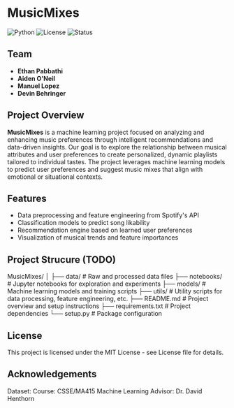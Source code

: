 # MusicMixes

![Python](https://img.shields.io/badge/Python-3.9%2B-blue)
![License](https://img.shields.io/badge/License-MIT-green)
![Status](https://img.shields.io/badge/Status-Active-brightgreen)

## Team
- **Ethan Pabbathi**
- **Aiden O'Neil**
- **Manuel Lopez**
- **Devin Behringer**

## Project Overview
**MusicMixes** is a machine learning project focused on analyzing and enhancing music preferences through intelligent recommendations and data-driven insights. Our goal is to explore the relationship between musical attributes and user preferences to create personalized, dynamic playlists tailored to individual tastes.
The project leverages machine learning models to predict user preferences and suggest music mixes that align with emotional or situational contexts.

## Features
- Data preprocessing and feature engineering from Spotify's API
- Classification models to predict song likability
- Recommendation engine based on learned user preferences
- Visualization of musical trends and feature importances

## Project Strucure (TODO)
MusicMixes/
│
├── data/               # Raw and processed data files
├── notebooks/          # Jupyter notebooks for exploration and experiments
├── models/             # Machine learning models and training scripts
├── utils/              # Utility scripts for data processing, feature engineering, etc.
├── README.md           # Project overview and setup instructions
├── requirements.txt    # Project dependencies
└── setup.py            # Package configuration

## License
This project is licensed under the MIT License - see License file for details.

## Acknowledgements
Dataset: 
Course: CSSE/MA415 Machine Learning
Advisor: Dr. David Henthorn



